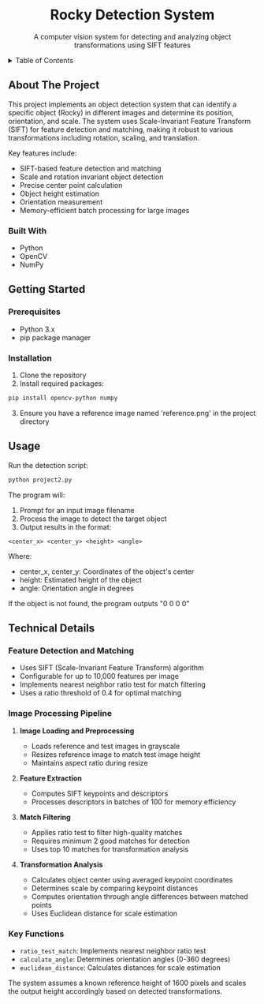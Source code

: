 <a name="readme-top"></a>
<br />
<h1 align="center">Rocky Detection System</h1>

  <p align="center">
    A computer vision system for detecting and analyzing object transformations using SIFT features
  </p>

<!-- TABLE OF CONTENTS -->
<details>
  <summary>Table of Contents</summary>
  <ol>
    <li>
      <a href="#about-the-project">About The Project</a>
      <ul>
        <li><a href="#built-with">Built With</a></li>
      </ul>
    </li>
    <li>
      <a href="#getting-started">Getting Started</a>
      <ul>
        <li><a href="#prerequisites">Prerequisites</a></li>
        <li><a href="#installation">Installation</a></li>
      </ul>
    </li>
    <li><a href="#usage">Usage</a></li>
    <li><a href="#technical-details">Technical Details</a></li>
  </ol>
</details>

<!-- ABOUT THE PROJECT -->
## About The Project
This project implements an object detection system that can identify a specific object (Rocky) in different images and determine its position, orientation, and scale. The system uses Scale-Invariant Feature Transform (SIFT) for feature detection and matching, making it robust to various transformations including rotation, scaling, and translation.

Key features include:
- SIFT-based feature detection and matching
- Scale and rotation invariant object detection
- Precise center point calculation
- Object height estimation
- Orientation measurement
- Memory-efficient batch processing for large images

### Built With
* Python
* OpenCV
* NumPy

<!-- GETTING STARTED -->
## Getting Started

### Prerequisites
- Python 3.x
- pip package manager

### Installation
1. Clone the repository
2. Install required packages:
```sh
pip install opencv-python numpy
```
3. Ensure you have a reference image named 'reference.png' in the project directory

<!-- USAGE -->
## Usage

Run the detection script:
```sh
python project2.py
```

The program will:
1. Prompt for an input image filename
2. Process the image to detect the target object
3. Output results in the format:
```
<center_x> <center_y> <height> <angle>
```
Where:
- center_x, center_y: Coordinates of the object's center
- height: Estimated height of the object
- angle: Orientation angle in degrees

If the object is not found, the program outputs "0 0 0 0"

<!-- TECHNICAL DETAILS -->
## Technical Details

### Feature Detection and Matching
- Uses SIFT (Scale-Invariant Feature Transform) algorithm
- Configurable for up to 10,000 features per image
- Implements nearest neighbor ratio test for match filtering
- Uses a ratio threshold of 0.4 for optimal matching

### Image Processing Pipeline
1. **Image Loading and Preprocessing**
   - Loads reference and test images in grayscale
   - Resizes reference image to match test image height
   - Maintains aspect ratio during resize

2. **Feature Extraction**
   - Computes SIFT keypoints and descriptors
   - Processes descriptors in batches of 100 for memory efficiency

3. **Match Filtering**
   - Applies ratio test to filter high-quality matches
   - Requires minimum 2 good matches for detection
   - Uses top 10 matches for transformation analysis

4. **Transformation Analysis**
   - Calculates object center using averaged keypoint coordinates
   - Determines scale by comparing keypoint distances
   - Computes orientation through angle differences between matched points
   - Uses Euclidean distance for scale estimation

### Key Functions
- `ratio_test_match`: Implements nearest neighbor ratio test
- `calculate_angle`: Determines orientation angles (0-360 degrees)
- `euclidean_distance`: Calculates distances for scale estimation

The system assumes a known reference height of 1600 pixels and scales the output height accordingly based on detected transformations.
